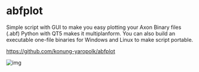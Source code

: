 # abfplot
Simple script with GUI to make you easy plotting your Axon Binary files (.abf)
Python with QT5 makes it multiplanform.
You can also build an executable one-file binaries for Windows and Linux to make script portable.

https://github.com/konung-yaropolk/abfplot


![img](https://user-images.githubusercontent.com/43002351/124521947-12afb680-ddfa-11eb-9cf8-f2dcf7434c3e.png)
